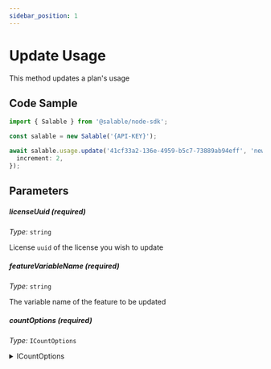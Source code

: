 ```yaml
---
sidebar_position: 1
---
```


# Update Usage

This method updates a plan's usage

## Code Sample

```typescript
import { Salable } from '@salable/node-sdk';

const salable = new Salable('{API-KEY}');

await salable.usage.update('41cf33a2-136e-4959-b5c7-73889ab94eff', 'new-feature', {
  increment: 2,
});
```

## Parameters

##### licenseUuid (_required_)

_Type:_ `string`

License `uuid` of the license you wish to update

##### featureVariableName (_required_)

_Type:_ `string`

The variable name of the feature to be updated

##### countOptions (_required_)

_Type:_ `ICountOptions`

<details>
  <summary>ICountOptions</summary>
  <div>
    increment: <code>number</code>
    <br />
    <em>Amount by which you want to increment the usage. Has to be a postive integer.</em>
  </div>
</details>
